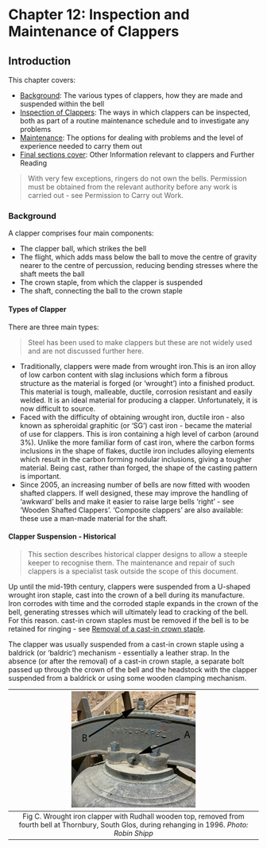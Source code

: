 # Chapter 12: Inspection and Maintenance of Clappers

## Introduction

This chapter covers:

* [Background](#background): The various types of clappers, how they are made and suspended within the bell
* [Inspection of Clappers](#inspection-of-clappers): The ways in which clappers can be inspected, both as part of a routine maintenance schedule and to investigate any problems
* [Maintenance](#maintenance): The options for dealing with problems and the level of experience needed to carry them out
* [Final sections cover](#final-section-cover): Other Information relevant to clappers and Further Reading

> With very few exceptions, ringers do not own the bells.
> Permission must be obtained from the relevant authority before any work is carried out - see Permission to Carry out Work.

### Background

A clapper comprises four main components:

* The clapper ball, which strikes the bell
* The flight, which adds mass below the ball to move the centre of gravity nearer to the centre of percussion, reducing bending stresses where the shaft meets the ball
* The crown staple, from which the clapper is suspended
* The shaft, connecting the ball to the crown staple

#### Types of Clapper

There are three main types:

> Steel has been used to make clappers but these are not widely used and are not discussed further here.

* Traditionally, clappers were made from wrought iron.This is an iron alloy of low carbon content with slag inclusions which form a fibrous structure as the material is forged (or ‘wrought’) into a finished product. This material is tough, malleable, ductile, corrosion resistant and easily welded. It is an ideal material for producing a clapper. Unfortunately, it is now difficult to source.
* Faced with the difficulty of obtaining wrought iron, ductile iron - also known as spheroidal graphitic (or ‘SG’) cast iron - became the material of use for clappers. This is iron containing a high level of carbon (around 3%). Unlike the more familiar form of cast iron, where the carbon forms inclusions in the shape of flakes, ductile iron includes alloying elements which result in the carbon forming nodular inclusions, giving a tougher material. Being cast, rather than forged, the shape of the casting pattern is important.
* Since 2005, an increasing number of bells are now fitted with wooden shafted clappers. If well designed, these may improve the handling of ‘awkward’ bells and make it easier to raise large bells ‘right’ - see ‘Wooden Shafted Clappers’. ‘Composite clappers’ are also available: these use a man-made material for the shaft.

#### Clapper Suspension - Historical

> This section describes historical clapper designs to allow a steeple keeper to recognise them. The maintenance and repair of such clappers is a specialist task outside the scope of this document.

Up until the mid-19th century, clappers were suspended from a U-shaped wrought iron staple, cast into the crown of a bell during its manufacture. Iron corrodes with time and the corroded staple expands in the crown of the bell, generating stresses which will ultimately lead to cracking of the bell. For this reason. cast-in crown staples must be removed if the bell is to be retained for ringing - see [Removal of a cast-in crown staple](#removal-of-a-cast-in-crown-staple).

The clapper was usually suspended from a cast-in crown staple using a baldrick (or ‘baldric’) mechanism - essentially a leather strap. In the absence (or after the removal) of a cast-in crown staple, a separate bolt passed up through the crown of the bell and the headstock with the clapper suspended from a baldrick or using some wooden clamping mechanism.

| ![IMG_0579-annotated-resized.jpg](IMG_0579-annotated-resized.jpg) |
|:--:|
| Fig C. Wrought iron clapper with Rudhall wooden top, removed from fourth bell at Thornbury, South Glos, during rehanging in 1996. *Photo: Robin Shipp* |
